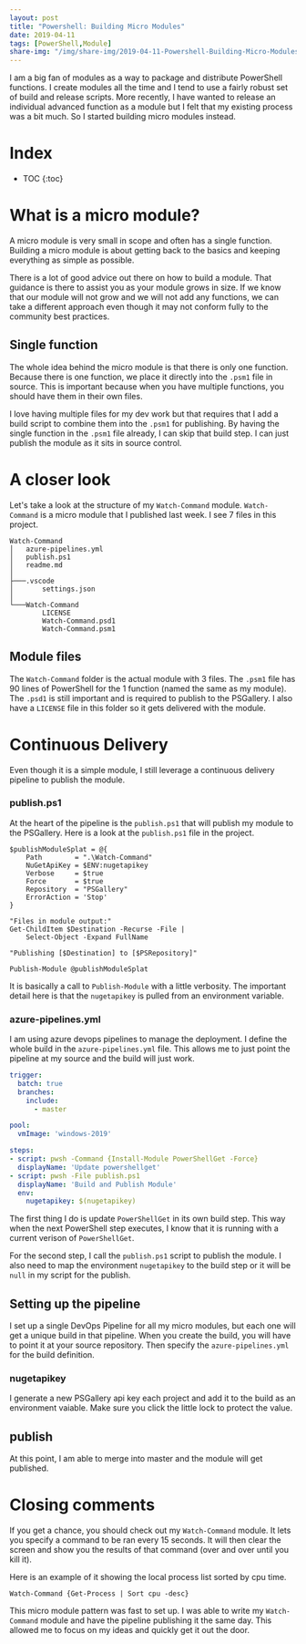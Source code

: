 ```yaml
---
layout: post
title: "Powershell: Building Micro Modules"
date: 2019-04-11
tags: [PowerShell,Module]
share-img: "/img/share-img/2019-04-11-Powershell-Building-Micro-Modules.svg"
---
```


I am a big fan of modules as a way to package and distribute PowerShell functions. I create modules all the time and I tend to use a fairly robust set of build and release scripts. More recently, I have wanted to release an individual advanced function as a module but I felt that my existing process was a bit much. So I started building micro modules instead.

<!--more-->

# Index

* TOC
{:toc}

# What is a micro module?

A micro module is very small in scope and often has a single function. Building a micro module is about getting back to the basics and keeping everything as simple as possible. 

There is a lot of good advice out there on how to build a module. That guidance is there to assist you as your module grows in size. If we know that our module will not grow and we will not add any functions, we can take a different approach even though it may not conform fully to the community best practices.

## Single function

The whole idea behind the micro module is that there is only one function. Because there is one function, we place it directly into the `.psm1` file in source. This is important because when you have multiple functions, you should have them in their own files.

I love having multiple files for my dev work but that requires that I add a build script to combine them into the `.psm1` for publishing. By having the single function in the `.psm1` file already, I can skip that build step. I can just publish the module as it sits in source control. 

# A closer look

Let's take a look at the structure of my `Watch-Command` module. `Watch-Command` is a micro module that I published last week. I see 7 files in this project.

```
Watch-Command
│   azure-pipelines.yml
│   publish.ps1
│   readme.md
│
├───.vscode
│       settings.json
│
└───Watch-Command
        LICENSE
        Watch-Command.psd1
        Watch-Command.psm1
```

## Module files

The `Watch-Command` folder is the actual module with 3 files. The `.psm1` file has 90 lines of PowerShell for the 1 function (named the same as my module). The `.psd1` is still important and is required to publish to the PSGallery. I also have a `LICENSE` file in this folder so it gets delivered with the module.

# Continuous Delivery

Even though it is a simple module, I still leverage a continuous delivery pipeline to publish the module.

### publish.ps1

At the heart of the pipeline is the `publish.ps1` that will publish my module to the PSGallery. Here is a look at the `publish.ps1` file in the project.

``` posh
$publishModuleSplat = @{
    Path        = ".\Watch-Command"
    NuGetApiKey = $ENV:nugetapikey
    Verbose     = $true
    Force       = $true
    Repository  = "PSGallery"
    ErrorAction = 'Stop'
}

"Files in module output:"
Get-ChildItem $Destination -Recurse -File |
    Select-Object -Expand FullName

"Publishing [$Destination] to [$PSRepository]"

Publish-Module @publishModuleSplat
```

It is basically a call to `Publish-Module` with a little verbosity. The important detail here is that the `nugetapikey` is pulled from an environment variable. 

### azure-pipelines.yml

I am using azure devops pipelines to manage the deployment. I define the whole build in the `azure-pipelines.yml` file. This allows me to just point the pipeline at my source and the build will just work.

``` yaml
trigger:
  batch: true
  branches:
    include:
      - master

pool:
  vmImage: 'windows-2019'

steps:
- script: pwsh -Command {Install-Module PowerShellGet -Force}
  displayName: 'Update powershellget'
- script: pwsh -File publish.ps1
  displayName: 'Build and Publish Module'
  env:
    nugetapikey: $(nugetapikey)
```

The first thing I do is update `PowerShellGet` in its own build step. This way when the next PowerShell step executes, I know that it is running with a current verison of `PowerShellGet`.

For the second step, I call the `publish.ps1` script to publish the module. I also need to map the environment `nugetapikey` to the build step or it will be `null` in my script for the publish.

## Setting up the pipeline

I set up a single DevOps Pipeline for all my micro modules, but each one will get a unique build in that pipeline. When you create the build, you will have to point it at your source repository. Then specify the `azure-pipelines.yml` for the build definition.

### nugetapikey

I generate a new PSGallery api key each project and add it to the build as an environment vaiable. Make sure you click the little lock to protect the value.

## publish

At this point, I am able to merge into master and the module will get published. 

# Closing comments

If you get a chance, you should check out my `Watch-Command` module. It lets you specify a command to be ran every 15 seconds. It will then clear the screen and show you the results of that command (over and over until you kill it). 

Here is an example of it showing the local process list sorted by cpu time.

``` posh
Watch-Command {Get-Process | Sort cpu -desc}
```

This micro module pattern was fast to set up. I was able to write my `Watch-Command` module and have the pipeline publishing it the same day. This allowed me to focus on my ideas and quickly get it out the door.
